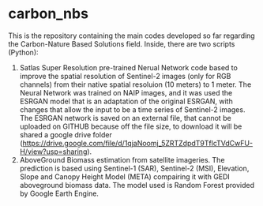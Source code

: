 # carbon_nbs
This is the repository containing the main codes developed so far regarding the Carbon-Nature Based Solutions field. Inside, there are two scripts (Python):
1. Satlas Super Resolution pre-trained Nerual Network code based to improve the spatial resolution of Sentinel-2 images (only for RGB channels) from their native spatial resoluion (10 meters) to 1 meter. The Neural Network was trained on NAIP images, and it was used the ESRGAN model that is an adaptation of the original ESRGAN, with changes that allow the input to be a time series of Sentinel-2 images. The ESRGAN network is saved on an external file, that cannot be uploaded on GITHUB because off the file size, to download it will be shared a google drive folder (https://drive.google.com/file/d/1qjaNoomj_5ZRTZdpdT9TflcTVdCwFU-H/view?usp=sharing).
2. AboveGround Biomass estimation from satellite imageries. The prediction is based using Sentinel-1 (SAR), Sentinel-2 (MSI), Elevation, Slope and Canopy Height Model (META) compairing it with GEDI aboveground biomass data. The model used is Random Forest provided by Google Earth Engine.
